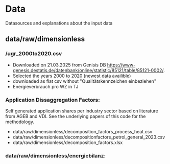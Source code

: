 # Data
Datasources and explanations about the input data

## data/raw/dimensionless

### /ugr_2000to2020.csv
- Downloaded on 21.03.2025 from Genisis DB https://www-genesis.destatis.de/datenbank/online/statistic/85121/table/85121-0002/.
- Selected the years 2000 to 2020 (newest data availible)
- downloaded as flat csv without "Qualitätskennzeichen einbeziehen"
- Energieverbrauch pro WZ in TJ


### Application Dissaggregation Factors:
Self generated application shares per industry sector based on literature from AGEB and VDI.
See the underlying papers of this code for the methodology. 

- data/raw/dimensionless/decomposition_factors_process_heat.csv
- data/raw/dimensionless/decompositionfactors_petrol_general_2023.csv
- data/raw/dimensionless/decomposition_factors.xlsx

### data/raw/dimensionless/energiebilanz:


